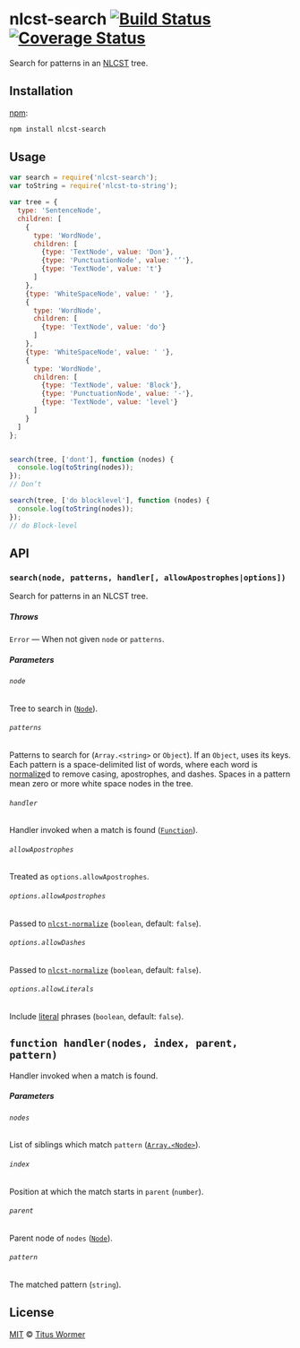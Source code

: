 # nlcst-search [![Build Status][travis-badge]][travis] [![Coverage Status][codecov-badge]][codecov]

Search for patterns in an [NLCST][nlcst] tree.

## Installation

[npm][]:

```bash
npm install nlcst-search
```

## Usage

```js
var search = require('nlcst-search');
var toString = require('nlcst-to-string');

var tree = {
  type: 'SentenceNode',
  children: [
    {
      type: 'WordNode',
      children: [
        {type: 'TextNode', value: 'Don'},
        {type: 'PunctuationNode', value: '’'},
        {type: 'TextNode', value: 't'}
      ]
    },
    {type: 'WhiteSpaceNode', value: ' '},
    {
      type: 'WordNode',
      children: [
        {type: 'TextNode', value: 'do'}
      ]
    },
    {type: 'WhiteSpaceNode', value: ' '},
    {
      type: 'WordNode',
      children: [
        {type: 'TextNode', value: 'Block'},
        {type: 'PunctuationNode', value: '-'},
        {type: 'TextNode', value: 'level'}
      ]
    }
  ]
};


search(tree, ['dont'], function (nodes) {
  console.log(toString(nodes));
});
// Don’t

search(tree, ['do blocklevel'], function (nodes) {
  console.log(toString(nodes));
});
// do Block-level
```

## API

### `search(node, patterns, handler[, allowApostrophes|options])`

Search for patterns in an NLCST tree.

##### Throws

`Error` — When not given `node` or `patterns`.

##### Parameters

###### `node`

Tree to search in ([`Node`][node]).

###### `patterns`

Patterns to search for (`Array.<string>` or `Object`).
If an `Object`, uses its keys.  Each pattern is a space-delimited list of
words, where each word is [normalize][]d to remove casing, apostrophes,
and dashes.  Spaces in a pattern mean zero or more white space nodes in
the tree.

###### `handler`

Handler invoked when a match is found ([`Function`][fn-handler]).

###### `allowApostrophes`

Treated as `options.allowApostrophes`.

###### `options.allowApostrophes`

Passed to [`nlcst-normalize`][normalize] (`boolean`, default: `false`).

###### `options.allowDashes`

Passed to [`nlcst-normalize`][normalize] (`boolean`, default: `false`).

###### `options.allowLiterals`

Include [literal][] phrases (`boolean`, default: `false`).

## `function handler(nodes, index, parent, pattern)`

Handler invoked when a match is found.

##### Parameters

###### `nodes`

List of siblings which match `pattern` ([`Array.<Node>`][node]).

###### `index`

Position at which the match starts in `parent` (`number`).

###### `parent`

Parent node of `nodes` ([`Node`][node]).

###### `pattern`

The matched pattern (`string`).

## License

[MIT][license] © [Titus Wormer][author]

<!-- Definitions -->

[travis-badge]: https://img.shields.io/travis/syntax-tree/nlcst-search.svg

[travis]: https://travis-ci.org/syntax-tree/nlcst-search

[codecov-badge]: https://img.shields.io/codecov/c/github/syntax-tree/nlcst-search.svg

[codecov]: https://codecov.io/github/syntax-tree/nlcst-search

[npm]: https://docs.npmjs.com/cli/install

[license]: LICENSE

[author]: http://wooorm.com

[nlcst]: https://github.com/syntax-tree/nlcst

[node]: https://github.com/syntax-tree/unist#node

[literal]: https://github.com/syntax-tree/nlcst-is-literal

[normalize]: https://github.com/syntax-tree/nlcst-normalize

[fn-handler]: #function-handlernodes-index-parent-pattern
